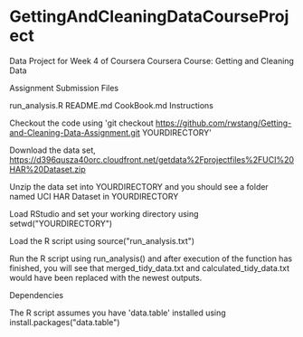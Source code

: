 # GettingAndCleaningDataCourseProject
Data Project for Week 4 of Coursera
Coursera Course: Getting and Cleaning Data

Assignment Submission Files

run_analysis.R
README.md
CookBook.md
Instructions

Checkout the code using 'git checkout https://github.com/rwstang/Getting-and-Cleaning-Data-Assignment.git YOURDIRECTORY'

Download the data set, https://d396qusza40orc.cloudfront.net/getdata%2Fprojectfiles%2FUCI%20HAR%20Dataset.zip

Unzip the data set into YOURDIRECTORY and you should see a folder named UCI HAR Dataset in YOURDIRECTORY

Load RStudio and set your working directory using setwd("YOURDIRECTORY")

Load the R script using source("run_analysis.txt")

Run the R script using run_analysis() and after execution of the function has finished, you will see that merged_tidy_data.txt and calculated_tidy_data.txt would have been replaced with the newest outputs.

Dependencies

The R script assumes you have 'data.table' installed using install.packages("data.table")
